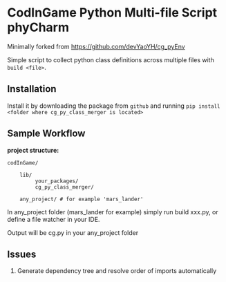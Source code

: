 # CodInGame Python Multi-file Script phyCharm

Minimally forked from https://github.com/devYaoYH/cg_pyEnv 

Simple script to collect python class definitions across multiple files with `build <file>`.

## Installation

Install it by downloading the package from 
 ``github`` and running ``pip install <folder where cg_py_class_merger is located>``

## Sample Workflow
**project structure:**

    codInGame/

        lib/
             your_packages/
             cg_py_class_merger/
        
        any_project/ # for example 'mars_lander'
     

In any_project folder (mars_lander for example) simply run build xxx.py, or define a file watcher in your IDE.

Output will be cg.py in your any_project folder

## Issues

1. Generate dependency tree and resolve order of imports automatically
